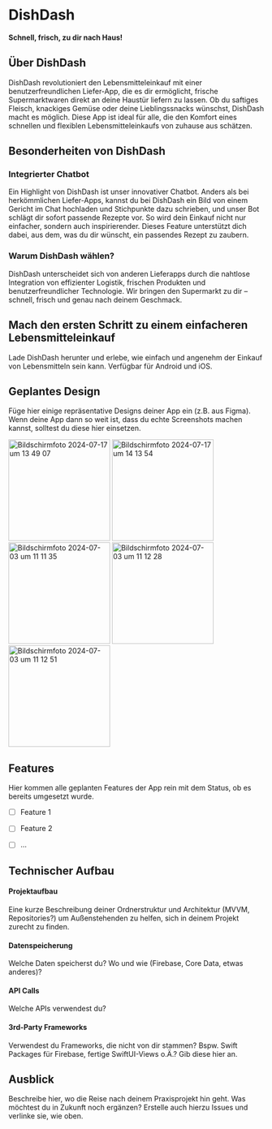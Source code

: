 # DishDash

**Schnell, frisch, zu dir nach Haus!**

## Über DishDash
DishDash revolutioniert den Lebensmitteleinkauf mit einer benutzerfreundlichen Liefer-App, die es dir ermöglicht, frische Supermarktwaren direkt an deine Haustür liefern zu lassen. Ob du saftiges Fleisch, knackiges Gemüse oder deine Lieblingssnacks wünschst, DishDash macht es möglich. Diese App ist ideal für alle, die den Komfort eines schnellen und flexiblen Lebensmitteleinkaufs von zuhause aus schätzen.

## Besonderheiten von DishDash
### Integrierter Chatbot
Ein Highlight von DishDash ist unser innovativer Chatbot. Anders als bei herkömmlichen Liefer-Apps, kannst du bei DishDash ein Bild von einem Gericht im Chat hochladen und Stichpunkte dazu schrieben, und unser Bot schlägt dir sofort passende Rezepte vor. So wird dein Einkauf nicht nur einfacher, sondern auch inspirierender. Dieses Feature unterstützt dich dabei, aus dem, was du dir wünscht, ein passendes Rezept zu zaubern.

### Warum DishDash wählen?
DishDash unterscheidet sich von anderen Lieferapps durch die nahtlose Integration von effizienter Logistik, frischen Produkten und benutzerfreundlicher Technologie. Wir bringen den Supermarkt zu dir – schnell, frisch und genau nach deinem Geschmack.

## Mach den ersten Schritt zu einem einfacheren Lebensmitteleinkauf
Lade DishDash herunter und erlebe, wie einfach und angenehm der Einkauf von Lebensmitteln sein kann. Verfügbar für Android und iOS.


## Geplantes Design
Füge hier einige repräsentative Designs deiner App ein (z.B. aus Figma).
Wenn deine App dann so weit ist, dass du echte Screenshots machen kannst, solltest du diese hier einsetzen.
<p>
  <img width="200" alt="Bildschirmfoto 2024-07-17 um 13 49 07" src="https://github.com/user-attachments/assets/e1cf99ff-7ada-4639-a351-57e82c060bae">
<img width="200" alt="Bildschirmfoto 2024-07-17 um 14 13 54" src="https://github.com/user-attachments/assets/312894da-3a6d-4fe7-9ee2-5cfb82ec96cb">
  <img width="200" alt="Bildschirmfoto 2024-07-03 um 11 11 35" src="https://github.com/SI-Classroom-Batch-013/ios-praxisprojekt-PascalAllekotte/assets/148057928/baea9f10-7ff9-42c1-a5c1-c831acc9db08">
  <img width="200" alt="Bildschirmfoto 2024-07-03 um 11 12 28" src="https://github.com/SI-Classroom-Batch-013/ios-praxisprojekt-PascalAllekotte/assets/148057928/739043b1-8a36-4f62-b7f8-221e689bbea5">
  <img width="200" alt="Bildschirmfoto 2024-07-03 um 11 12 51" src="https://github.com/SI-Classroom-Batch-013/ios-praxisprojekt-PascalAllekotte/assets/148057928/0f1d0260-f26f-49b6-986f-91a6569dc1e0">
</p>



## Features
Hier kommen alle geplanten Features der App rein mit dem Status, ob es bereits umgesetzt wurde.

- [ ] Feature 1
- [ ] Feature 2
- [ ] ...


## Technischer Aufbau

#### Projektaufbau
Eine kurze Beschreibung deiner Ordnerstruktur und Architektur (MVVM, Repositories?) um Außenstehenden zu helfen, sich in deinem Projekt zurecht zu finden.

#### Datenspeicherung
Welche Daten speicherst du? Wo und wie (Firebase, Core Data, etwas anderes)?

#### API Calls
Welche APIs verwendest du?

#### 3rd-Party Frameworks
Verwendest du Frameworks, die nicht von dir stammen? Bspw. Swift Packages für Firebase, fertige SwiftUI-Views o.Ä.? Gib diese hier an.


## Ausblick
Beschreibe hier, wo die Reise nach deinem Praxisprojekt hin geht. Was möchtest du in Zukunft noch ergänzen? Erstelle auch hierzu Issues und verlinke sie, wie oben.
 
